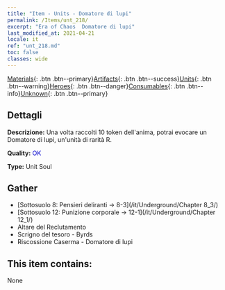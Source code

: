 ```yaml
---
title: "Item - Units - Domatore di lupi"
permalink: /Items/unt_218/
excerpt: "Era of Chaos  Domatore di lupi"
last_modified_at: 2021-04-21
locale: it
ref: "unt_218.md"
toc: false
classes: wide
---
```

 [Materials](/it/Items/){: .btn .btn--primary}[Artifacts](/it/Items/Artifacts/){: .btn .btn--success}[Units](/it/Items/Units/){: .btn .btn--warning}[Heroes](/it/Items/Heroes/){: .btn .btn--danger}[Consumables](/it/Items/Consumables/){: .btn .btn--info}[Unknown](/it/Items/Unknown/){: .btn .btn--primary}

## Dettagli
 **Descrizione:** Una volta raccolti 10 token dell'anima, potrai evocare un Domatore di lupi, un'unità di rarità R.

 **Quality:** <span style="color: #0000CD">OK</span>

 **Type:** Unit Soul

## Gather

*    [Sottosuolo 8: Pensieri deliranti -> 8-3](/it/Underground/Chapter 8_3/) 
*    [Sottosuolo 12: Punizione corporale -> 12-1](/it/Underground/Chapter 12_1/) 
*    Altare del Reclutamento 
*    Scrigno del tesoro - Byrds 
*    Riscossione Caserma - Domatore di lupi 

## This item contains:

  None

